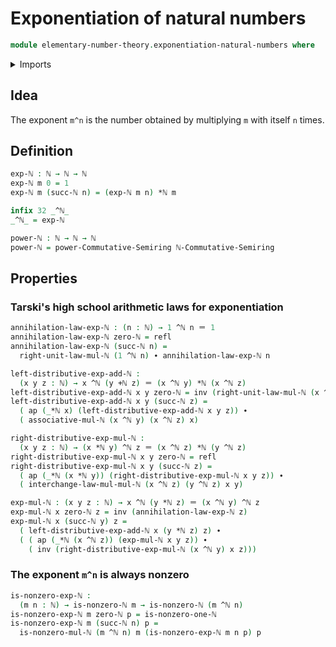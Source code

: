 # Exponentiation of natural numbers

```agda
module elementary-number-theory.exponentiation-natural-numbers where
```

<details><summary>Imports</summary>

```agda
open import commutative-algebra.powers-of-elements-commutative-semirings

open import elementary-number-theory.addition-natural-numbers
open import elementary-number-theory.commutative-semiring-of-natural-numbers
open import elementary-number-theory.multiplication-natural-numbers
open import elementary-number-theory.natural-numbers

open import foundation.action-on-identifications-functions
open import foundation.identity-types
```

</details>

## Idea

The exponent `m^n` is the number obtained by multiplying `m` with itself `n`
times.

## Definition

```agda
exp-ℕ : ℕ → ℕ → ℕ
exp-ℕ m 0 = 1
exp-ℕ m (succ-ℕ n) = (exp-ℕ m n) *ℕ m

infix 32 _^ℕ_
_^ℕ_ = exp-ℕ
```

```agda
power-ℕ : ℕ → ℕ → ℕ
power-ℕ = power-Commutative-Semiring ℕ-Commutative-Semiring
```

## Properties

### Tarski's high school arithmetic laws for exponentiation

```agda
annihilation-law-exp-ℕ : (n : ℕ) → 1 ^ℕ n ＝ 1
annihilation-law-exp-ℕ zero-ℕ = refl
annihilation-law-exp-ℕ (succ-ℕ n) =
  right-unit-law-mul-ℕ (1 ^ℕ n) ∙ annihilation-law-exp-ℕ n

left-distributive-exp-add-ℕ :
  (x y z : ℕ) → x ^ℕ (y +ℕ z) ＝ (x ^ℕ y) *ℕ (x ^ℕ z)
left-distributive-exp-add-ℕ x y zero-ℕ = inv (right-unit-law-mul-ℕ (x ^ℕ y))
left-distributive-exp-add-ℕ x y (succ-ℕ z) =
  ( ap (_*ℕ x) (left-distributive-exp-add-ℕ x y z)) ∙
  ( associative-mul-ℕ (x ^ℕ y) (x ^ℕ z) x)

right-distributive-exp-mul-ℕ :
  (x y z : ℕ) → (x *ℕ y) ^ℕ z ＝ (x ^ℕ z) *ℕ (y ^ℕ z)
right-distributive-exp-mul-ℕ x y zero-ℕ = refl
right-distributive-exp-mul-ℕ x y (succ-ℕ z) =
  ( ap (_*ℕ (x *ℕ y)) (right-distributive-exp-mul-ℕ x y z)) ∙
  ( interchange-law-mul-mul-ℕ (x ^ℕ z) (y ^ℕ z) x y)

exp-mul-ℕ : (x y z : ℕ) → x ^ℕ (y *ℕ z) ＝ (x ^ℕ y) ^ℕ z
exp-mul-ℕ x zero-ℕ z = inv (annihilation-law-exp-ℕ z)
exp-mul-ℕ x (succ-ℕ y) z =
  ( left-distributive-exp-add-ℕ x (y *ℕ z) z) ∙
  ( ( ap (_*ℕ (x ^ℕ z)) (exp-mul-ℕ x y z)) ∙
    ( inv (right-distributive-exp-mul-ℕ (x ^ℕ y) x z)))
```

### The exponent `m^n` is always nonzero

```agda
is-nonzero-exp-ℕ :
  (m n : ℕ) → is-nonzero-ℕ m → is-nonzero-ℕ (m ^ℕ n)
is-nonzero-exp-ℕ m zero-ℕ p = is-nonzero-one-ℕ
is-nonzero-exp-ℕ m (succ-ℕ n) p =
  is-nonzero-mul-ℕ (m ^ℕ n) m (is-nonzero-exp-ℕ m n p) p
```
